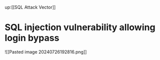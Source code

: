 up:[[SQL Attack Vector]]
# SQL injection vulnerability allowing login bypass
![[Pasted image 20240726192816.png]]

